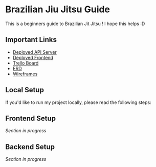 # Brazilian Jiu Jitsu Guide

This is a beginners guide to Brazilian Jit Jitsu ! I hope this helps :D

## Important Links

- [Deployed API Server]()
- [Deployed Frontend]()
- [Trello Board]()
- [ERD]()
- [Wireframes]()

## Local Setup

If you'd like to run my project locally, please read the following steps:

## Frontend Setup

_Section in progress_

## Backend Setup

_Section in progress_
